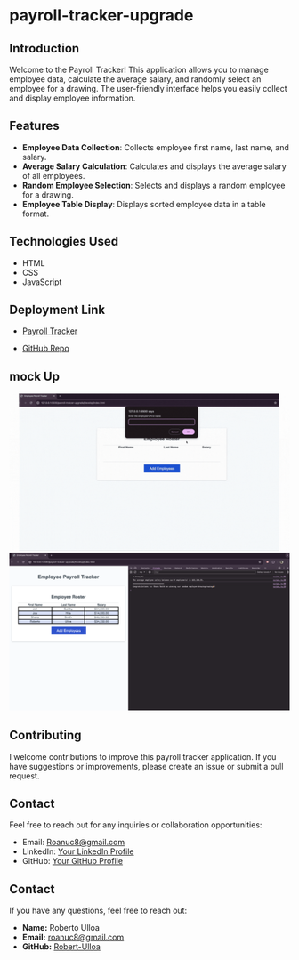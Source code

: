 # payroll-tracker-upgrade

## Introduction
Welcome to the Payroll Tracker! This application allows you to manage employee data, calculate the average salary, and randomly select an employee for a drawing. The user-friendly interface helps you easily collect and display employee information.

## Features
- **Employee Data Collection**: Collects employee first name, last name, and salary.
- **Average Salary Calculation**: Calculates and displays the average salary of all employees.
- **Random Employee Selection**: Selects and displays a random employee for a drawing.
- **Employee Table Display**: Displays sorted employee data in a table format.

## Technologies Used
- HTML
- CSS
- JavaScript

## Deployment Link
- [Payroll Tracker](https://robert-ulloa.github.io/payroll-trakcer-upgrade/)

- [GitHub Repo](https://github.com/Robert-Ulloa/payroll-tracker-upgrade)

## mock Up
![Gif showcasing the functionality of the Payroll Tracker](Assets/1.gif)
![Screenshot showcasing the functionality of the Payroll Tracker and the console](Assets/C31.png)


## Contributing
I welcome contributions to improve this payroll tracker application. If you have suggestions or improvements, please create an issue or submit a pull request.

## Contact
Feel free to reach out for any inquiries or collaboration opportunities:
- Email: [Roanuc8@gmail.com](mailto:your-email@example.com)
- LinkedIn: [Your LinkedIn Profile](https://www.linkedin.com/in/yourusername/)
- GitHub: [Your GitHub Profile](https://github.com/yourusername)

## Contact
If you have any questions, feel free to reach out:

- **Name:** Roberto Ulloa
- **Email:** roanuc8@gmail.com
- **GitHub:** [Robert-Ulloa](https://github.com/Robert-Ulloa)
